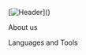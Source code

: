 [![Header]([https://github.com/sfthonl/C-/blob/main/mipt.jpg](https://github.com/sfthonl/C-/blob/main/mipt.jpg))]()

About us

Languages and Tools
